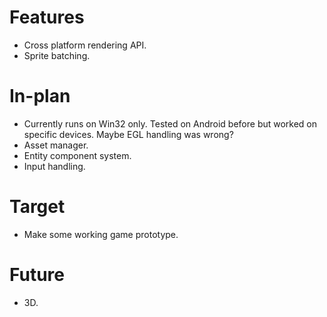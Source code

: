 # Features
- Cross platform rendering API.
- Sprite batching.

# In-plan
- Currently runs on Win32 only. Tested on Android before but worked on specific devices. Maybe EGL handling was wrong?
- Asset manager.
- Entity component system.
- Input handling.

# Target
- Make some working game prototype.

# Future
- 3D.
